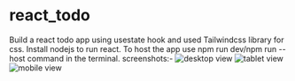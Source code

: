 # react_todo
Build a react todo app using usestate hook and used Tailwindcss library for css.
Install nodejs to run react.
To host the app use npm run dev/npm run --host command in the terminal.
screenshots:-
![desktop view](https://github.com/shishgupta/react_todo/assets/92740277/ec0d7eb2-65ac-4626-be5f-4e7988256e7c)
![tablet view](https://github.com/shishgupta/react_todo/assets/92740277/a6ac53e1-0d5e-44a0-b7c9-735a67a794a8)
![mobile view](https://github.com/shishgupta/react_todo/assets/92740277/61f1386a-11f1-4d58-b8a6-d5a26f495cea)
